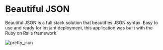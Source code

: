 # Beautiful JSON

Beautiful JSON is a full stack solution that beautifies JSON syntax. Easy to
use and ready for instant deployment,  this application was built with the Ruby on Rails framework.

![pretty_json](https://user-images.githubusercontent.com/756455/60618129-59015380-9da3-11e9-86f3-ef030c5bdc22.gif)
